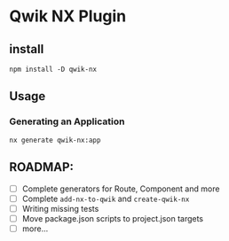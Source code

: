 # Qwik NX Plugin

## install

```
npm install -D qwik-nx
```

## Usage

### Generating an Application
```
nx generate qwik-nx:app
```

## ROADMAP:

* [ ] Complete generators for Route, Component and more
* [ ] Complete `add-nx-to-qwik` and `create-qwik-nx`
* [ ] Writing missing tests
* [ ] Move package.json scripts to project.json targets
* [ ] more...
